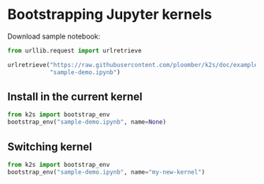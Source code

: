 # Bootstrapping Jupyter kernels


Download sample notebook:

```python
from urllib.request import urlretrieve

urlretrieve("https://raw.githubusercontent.com/ploomber/k2s/doc/examples/sklearn-demo.ipynb",
            "sample-demo.ipynb")
```

## Install in the current kernel

```python
from k2s import bootstrap_env
bootstrap_env("sample-demo.ipynb", name=None)
```

## Switching kernel

```python
from k2s import bootstrap_env
bootstrap_env("sample-demo.ipynb", name="my-new-kernel")
```

```python

```
